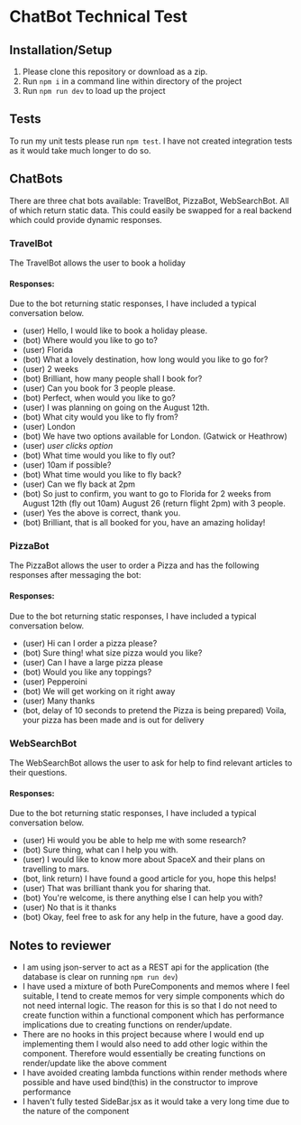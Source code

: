 # ChatBot Technical Test

## Installation/Setup
1. Please clone this repository or download as a zip.
2. Run `npm i` in a command line within directory of the project
3. Run `npm run dev` to load up the project

## Tests
To run my unit tests please run `npm test`. I have not created integration tests as it would take much longer to do so.

## ChatBots
There are three chat bots available: TravelBot, PizzaBot, WebSearchBot. All of which return static data.
This could easily be swapped for a real backend which could provide dynamic responses.

### TravelBot
The TravelBot allows the user to book a holiday
#### Responses:
Due to the bot returning static responses, I have included a typical conversation below.
- (user) Hello, I would like to book a holiday please.
- (bot) Where would you like to go to?
- (user) Florida
- (bot) What a lovely destination, how long would you like to go for?
- (user) 2 weeks
- (bot) Brilliant, how many people shall I book for?
- (user) Can you book for 3 people please.
- (bot) Perfect, when would you like to go?
- (user) I was planning on going on the August 12th.
- (bot) What city would you like to fly from?
- (user) London
- (bot) We have two options available for London. (Gatwick or Heathrow)
- (user) *user clicks option*
- (bot) What time would you like to fly out?
- (user) 10am if possible?
- (bot) What time would you like to fly back?
- (user) Can we fly back at 2pm
- (bot) So just to confirm, you want to go to Florida for 2 weeks from August 12th (fly out 10am) August 26 (return flight 2pm) with 3 people.
- (user) Yes the above is correct, thank you.
- (bot) Brilliant, that is all booked for you, have an amazing holiday!

### PizzaBot
The PizzaBot allows the user to order a Pizza and has the following responses after messaging the bot:
#### Responses:
Due to the bot returning static responses, I have included a typical conversation below.
- (user) Hi can I order a pizza please?
- (bot) Sure thing! what size pizza would you like?
- (user) Can I have a large pizza please
- (bot) Would you like any toppings?
- (user) Pepperoini
- (bot) We will get working on it right away
- (user) Many thanks
- (bot, delay of 10 seconds to pretend the Pizza is being prepared) Voila, your pizza has been made and is out for delivery

### WebSearchBot
The WebSearchBot allows the user to ask for help to find relevant articles to their questions.
#### Responses:
Due to the bot returning static responses, I have included a typical conversation below.
- (user) Hi would you be able to help me with some research?
- (bot) Sure thing, what can I help you with.
- (user) I would like to know more about SpaceX and their plans on travelling to mars.
- (bot, link return) I have found a good article for you, hope this helps!
- (user) That was brilliant thank you for sharing that.
- (bot) You're welcome, is there anything else I can help you with?
- (user) No that is it thanks
- (bot) Okay, feel free to ask for any help in the future, have a good day.

## Notes to reviewer
- I am using json-server to act as a REST api for the application (the database is clear on running `npm run dev`)
- I have used a mixture of both PureComponents and memos where I feel suitable, I tend to create memos for very simple
components which do not need internal logic. The reason for this is so that I do not need to create function within a functional
component which has performance implications due to creating functions on render/update.
- There are no hooks in this project because where I would end up implementing them I would also need to add other logic within the
component. Therefore would essentially be creating functions on render/update like the above comment
- I have avoided creating lambda functions within render methods where possible and have used bind(this) in the constructor to improve performance
- I haven't fully tested SideBar.jsx as it would take a very long time due to the nature of the component
